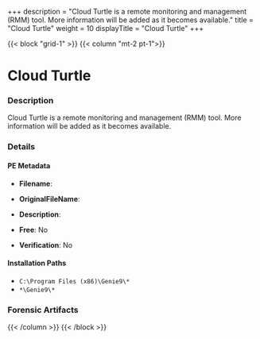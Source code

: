 +++
description = "Cloud Turtle is a remote monitoring and management (RMM) tool. More information will be added as it becomes available."
title = "Cloud Turtle"
weight = 10
displayTitle = "Cloud Turtle"
+++


{{< block "grid-1" >}}
{{< column "mt-2 pt-1">}}

# Cloud Turtle


### Description

Cloud Turtle is a remote monitoring and management (RMM) tool. More information will be added as it becomes available.




### Details


#### PE Metadata
- **Filename**: 
- **OriginalFileName**: 
- **Description**: 


- **Free**: No

- **Verification**: No




#### Installation Paths
- `C:\Program Files (x86)\Genie9\*`
- `*\Genie9\*`

### Forensic Artifacts










{{< /column >}}
{{< /block >}}
